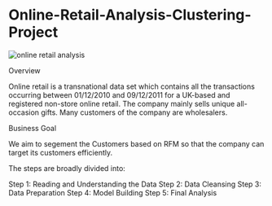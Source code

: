 # Online-Retail-Analysis-Clustering-Project
![online retail analysis](https://github.com/Aman811630/Online-Retail-Analysis-Clustering-Project/assets/100797749/60660fd7-76a2-4595-93f9-437b420ce46e)

Overview

Online retail is a transnational data set which contains all the transactions occurring between 01/12/2010 and 09/12/2011 for a UK-based and registered non-store online retail. The company mainly sells unique all-occasion gifts. Many customers of the company are wholesalers.


Business Goal

We aim to segement the Customers based on RFM so that the company can target its customers efficiently.


The steps are broadly divided into:

Step 1: Reading and Understanding the Data
Step 2: Data Cleansing
Step 3: Data Preparation
Step 4: Model Building
Step 5: Final Analysis
